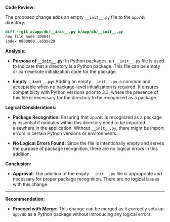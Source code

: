 **Code Review:**

The proposed change adds an empty `__init__.py` file to the `app/db` directory:

```diff
diff --git a/app/db/__init__.py b/app/db/__init__.py
new file mode 100644
index 0000000..e69de29
```

**Analysis:**

- **Purpose of `__init__.py`:** In Python packages, an `__init__.py` file is used to indicate that a directory is a Python package. This file can be empty or can execute initialization code for the package.

- **Empty `__init__.py`:** Adding an empty `__init__.py` is common and acceptable when no package-level initialization is required. It ensures compatibility with Python versions prior to 3.3, where the presence of this file is necessary for the directory to be recognized as a package.

**Logical Considerations:**

- **Package Recognition:** Ensuring that `app/db` is recognized as a package is essential if modules within this directory need to be imported elsewhere in the application. Without `__init__.py`, there might be import errors in certain Python versions or environments.

- **No Logical Errors Found:** Since the file is intentionally empty and serves the purpose of package recognition, there are no logical errors in this addition.

**Conclusion:**

- **Approval:** The addition of the empty `__init__.py` file is appropriate and necessary for proper package recognition. There are no logical issues with this change.

---

**Recommendation:**

- **Proceed with Merge:** This change can be merged as it correctly sets up `app/db` as a Python package without introducing any logical errors.